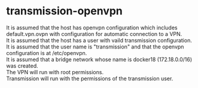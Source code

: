# transmission-openvpn

It is assumed that the host has openvpn configuration which includes default.vpn.ovpn with configuration for automatic connection to a VPN. <br />
It is assumed that the host has a user with vaild transmission configuration. <br />
It is assumed that the user name is "transmission" and that the openvpn configuration is at /etc/openvpn. <br />
It is assumed that a bridge network whose name is docker18 (172.18.0.0/16) was created. <br />
The VPN will run with root permissions. <br />
Transmission will run with the permissions of the transmission user. <br />

